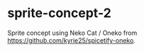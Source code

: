 # sprite-concept-2

Sprite concept using Neko Cat / Oneko from https://github.com/kyrie25/spicetify-oneko.
